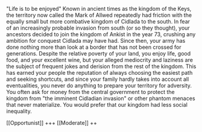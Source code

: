 "Life is to be enjoyed"
Known in ancient times as the kingdom of the Keys, the territory now called the Mark of Allwed repeatedly had friction with the equally small but more combative kingdom of Cidlada to the south. In fear of an increasingly probable invasion from south (or so they thought), your ancestors decided to join the kingdom of Ankist in the year 73, crushing any ambition for conquest Cidlada may have had. Since then, your army has done nothing more than look at a border that has not been crossed for generations. Despite the relative poverty of your land, you enjoy life, good food, and your excellent wine, but your alleged mediocrity and laziness are the subject of frequent jokes and derision from the rest of the kingdom. This has earned your people the reputation of always choosing the easiest path and seeking shortcuts, and since your family hardly takes into account all eventualities, you never do anything to prepare your territory for adversity. You often ask for money from the central government to protect the kingdom from "the imminent Cidladian invasion" or other phantom menaces that never materialize. You would prefer that our kingdom had less social inequality.

[[Opportunist]] +++
[[Moderate]] ++
